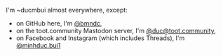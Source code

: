 I'm ~ducmbui almost everywhere, except:
- on GitHub here, I'm [@bmndc](https://github.com/bmndc),
- on the toot.community Mastodon server, I'm [@duc@toot.community](https://toot.community/@duc),
- on Facebook and Instagram (which includes Threads), I'm [@minhduc.bui1](https://instagram.com/minhduc.bui1)
